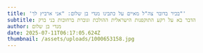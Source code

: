 ```yaml
---
title: 'בכיר בדובר צה"ל מאיים על כתבינו מנדי בן שלום: "אני ארביץ לך"'
subtitle: הדבר בא על רקע התוקפנות הישראלית ההולכת וגוברת ברחובות בני ברק
author: מנדי בן שלום
date: 2025-07-11T06:17:05.624Z
thumbnail: /assets/uploads/1000653158.jpg
---
```

‎